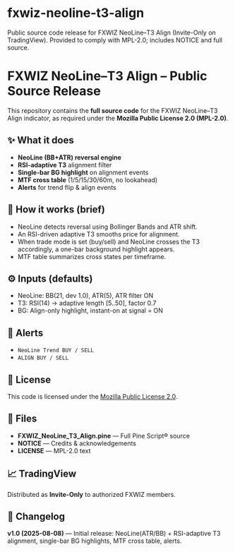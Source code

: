 # fxwiz-neoline-t3-align
Public source code release for FXWIZ NeoLine–T3 Align (Invite-Only on TradingView). Provided to comply with MPL-2.0; includes NOTICE and full source.

# FXWIZ NeoLine–T3 Align – Public Source Release

This repository contains the **full source code** for the FXWIZ NeoLine–T3 Align
indicator, as required under the **Mozilla Public License 2.0 (MPL-2.0)**.

## ✨ What it does
- **NeoLine (BB+ATR) reversal engine**
- **RSI-adaptive T3** alignment filter
- **Single-bar BG highlight** on alignment events
- **MTF cross table** (1/5/15/30/60m, no lookahead)
- **Alerts** for trend flip & align events

## 🔧 How it works (brief)
- NeoLine detects reversal using Bollinger Bands and ATR shift.
- An RSI-driven adaptive T3 smooths price for alignment.
- When trade mode is set (buy/sell) and NeoLine crosses the T3 accordingly,
  a one-bar background highlight appears.
- MTF table summarizes cross states per timeframe.

## ⚙️ Inputs (defaults)
- NeoLine: BB(21, dev 1.0), ATR(5), ATR filter ON
- T3: RSI(14) → adaptive length [5..50], factor 0.7
- BG: Align-only highlight, instant-on at signal = ON

## 🔔 Alerts
- `NeoLine Trend BUY / SELL`
- `ALIGN BUY / SELL`

## 📄 License
This code is licensed under the [Mozilla Public License 2.0](https://mozilla.org/MPL/2.0/).

## 📂 Files
- **FXWIZ_NeoLine_T3_Align.pine** — Full Pine Script® source
- **NOTICE** — Credits & acknowledgements
- **LICENSE** — MPL-2.0 text

## 📈 TradingView
Distributed as **Invite-Only** to authorized FXWIZ members.

## 📝 Changelog
**v1.0 (2025-08-08)** — Initial release:
NeoLine(ATR/BB) + RSI-adaptive T3 alignment, single-bar BG highlights,
MTF cross table, alerts.
